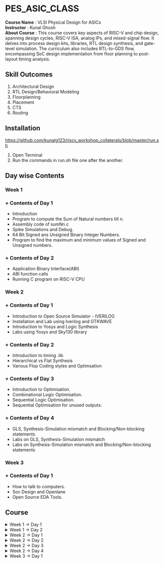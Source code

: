 # PES_ASIC_CLASS
**Course Name** : VLSI Physical Design for ASICs  
**Instructor** : Kunal Ghosh   
**About Course** : This course covers key aspects of RISC-V and chip design, spanning design cycles, RISC-V ISA, analog IPs, and mixed-signal flow. It delves into process design kits, libraries, RTL design synthesis, and gate-level simulation. The curriculum also includes RTL-to-GDS flow, encompassing SoC design implementation from floor planning to post-layout timing analysis.<br>

## Skill Outcomes
1. Architectural Design
2. RTL Design/Behavioral Modeling
3. Floorplanning
4. Placement
5. CTS
6. Routing 

## Installation
https://github.com/kunalg123/riscv_workshop_collaterals/blob/master/run.sh
1. Open Terminal<br>
2. Run the commands in run.sh file one after the another.

## Day wise Contents

### Week 1

### +  Contents of Day 1
* Introduction
* Program to compute the Sum of Natural numbers till n.
* Assembly code of sumNn.c
* Spike Simulations and Debug.
* 64 Bit Signed ans Unsigned Binary Integer Numbers.
* Program to find the maximum and minimum values of Signed and Unsigned numbers.
  
### + Contents of Day 2
* Application Binary Interface(ABI)
* ABI function calls
* Running C program on RISC-V CPU

### Week 2

### + Contents of Day 1
* Introduction to Open Source Simulator - IVERILOG
* Installation and Lab using Iverilog and GTKWAVE
* Introduction to Yosys and Logic Synthesis
* Labs using Yosys and Sky130 library

### + Contents of Day 2
* Introduction to timing .lib
* Hierarchical vs Flat Synthesis
* Various Flop Coding styles and Optimsation

### + Contents of Day 3
* Introduction to Optimisation.
* Combinational Logic Optimisation.
* Sequential Logic Optimisation.
* Sequential Optimisation for unused outputs.

### + Contents of Day 4
* GLS, Synthesis-Simulation mismatch and Blocking/Non-blocking statements
* Labs on GLS, Synthesis-Simulation mismatch
* Labs on Synthesis-Simulation mismatch and Blocking/Non-blocking statements

### Week 3

### + Contents of Day 1
* How to talk to computers.
* Soc Design and Openlane
* Open Source EDA Tools.

## Course
<details>
<summary> Week 1 -> Day 1 </summary><br>

## Contents of Day 1
+ Introduction
+ Program to compute the Sum of Natural numbers till n.
+ Assembly code of sumNn.c
+ Spike Simulations and Debug.
+ 64 Bit Signed ans Unsigned Binary Integer Numbers.
+ Program to find the maximum and minimum values of Signed and Unsigned numbers.

## Introduction
Software --> **ISA** --> Hardware     
**ISA** is Instruction Set Architecture: It the language the processor understands.   

Application(C code) -> Compiler(ISA) -> Assembler(Machine code) -> Processor  

1. Application performing some operation is written in C language.
2. Compiler converts the C language into ISA.
3. Assembler Converts these instructions into machine code(binary).
4. Processor only undersands o's and 1's.  

## Program to compute the Sum of Natural numbers till n.
  #### Code -> sumNn.c
  ```
  #include <stdio.h>

  int main()
  {
    int i, sum = 0, n = 10;
    for(i = 1; i <= n; ++i)
    {
    sum += i;
    }
    printf("Sum of Numbers from 1 to %d = %d\n", n, sum);
    return 0;
  }
  ```
#### 1. Executing using GCC Complier<br>
   ```
   gcc sumNn.c -o sumNn.o
   ```
   By using '-o' the output file is stored in ***sumNn.o***, if not mentioned by default it is stored in 'a.out'.<br>
   To display output
   ```
   ./sumNn.o
   ```
   ![gcc_sumNn_c](https://github.com/vamsi-2312/pes_asic_class/assets/142248038/6ba8d493-d782-454f-8fb6-c442ade80b72)
   <br>

#### 2. Executing using RISC-V Complier<br>
   Before executing we must export path.<br>
   ```
   export PATH="/home/home/riscv_toolchain/riscv64-unknown-elf-gcc-8.3.0-2019.08.0-x86_64-linux-ubuntu14/bin:$PATH"   
   ```
   path of file == riscv_toolchain -> risc64-unknown-eld-gcc -> bin<br>
   and then add 'bin:$PATH' at the end.
   ```
   riscv64-unknown-elf-gcc -O1 -mabi=lp64 -march=rv64i -o sumNn.o sumNn.c
   ```
   * **-O1**: This is a compiler optimization flag. The -O1 flag indicates level 1 optimization.
   * **-mabi=lp64**: This flag specifies the ABI (Application Binary Interface) used for the compiled code.(The lp64 ABI indicates that long and pointer types are 64 bits.)
   * **-march=rv64i**: This flag specifies the target RISC-V architecture and its instruction set.
   To display output
   ```
   spike pk sumNn.o
   ```
   ![riscv_sumNn_c](https://github.com/vamsi-2312/pes_asic_class/assets/142248038/7b4b9c2e-5dc8-4cf4-b203-28951304072b)
   
## Assembly code of sumNn.c
Run the code and check is ouput file is generated or not.<br>
(view the code to complie sumNn.c in risc-v  complier above)<br>
![D1_23_L2_code](https://github.com/vamsi-2312/pes_asic_class/assets/142248038/23ea33f9-39dd-452e-b0fe-804f1dfe12dd)
To view the assembly code of sumNn.c 
```
riscv64-unknown-elf-objdump -d sumNn.o | less
```
Since we have written our code in 'int main()'<br>
Search main by typing
```
/main
```
Press 'n' so that the address where the main file is present.
![less_main_no_instru](https://github.com/vamsi-2312/pes_asic_class/assets/142248038/09db068c-ad45-4f1e-aac7-9a308f46603d)
<br>
To find the number of instructions in main file.
To find the number of instructions<br>
* **((Last address + 4) - initial address) / 4**
* Using **-O1** to compile.
  ![D1_23_L2_gen_of_op_file](https://github.com/vamsi-2312/pes_asic_class/assets/142248038/e41bb0e1-02f7-43ff-82ca-1e9a63f0e0e0)

  ![less_no_instru](https://github.com/vamsi-2312/pes_asic_class/assets/142248038/9c2a0fda-ed31-45b5-bb02-50f70bdd173f)
  ![less_no_instru_dec](https://github.com/vamsi-2312/pes_asic_class/assets/142248038/ff0f901b-d268-48b1-9bab-ea84dd065a03)
  <br>
  Got **11** instructions.
* Usig **-Ofast** to complie.
  ![D1_23_L2_code](https://github.com/vamsi-2312/pes_asic_class/assets/142248038/91ceaaf0-461b-4405-bb18-ea119292ed11)
  ![fast_no_instru_hexa](https://github.com/vamsi-2312/pes_asic_class/assets/142248038/b84020a8-5e1a-47ac-be8b-35e1defecb3f)
  ![fast_no_instru_dec](https://github.com/vamsi-2312/pes_asic_class/assets/142248038/4047f7f8-71f3-4dcb-9e9f-b06db83e8748)
  <br>
  Got **11** instructions.

## Spike Simulations and Debug
Compile the code in riscv compiler.<br>
To debug 
```
spike -d pk sumNn.o
```
Run the code till the address 100b0.
```
until pc 0 100b0
```
To view the content of register.
```
reg 0 a0
```
Press ENTER to run the next command.<br>
Then type 'reg 0 a0' see the content of a0, it will be updated.<br>
```
reg 0 sp
```
Next press ENTER to run the next command.<br>
```
reg 0 sp
```
'sp' register will be updated with addi command.<br>
The object dump file
![obj_dump](https://github.com/vamsi-2312/pes_asic_class/assets/142248038/33db1008-ce14-4db4-9a71-899d5d50777c)
![D1_23_L3_code](https://github.com/vamsi-2312/pes_asic_class/assets/142248038/fe04100a-cdac-4134-9719-9756b6471258)
<br>
**lui** - load upper immediate
**lui a0, %hi(.LC1)**<br>
  lui destn_reg, offset(immediate_value) 
<br>
**addi** - add immediate<br>
**addi destn_reg, src_reg_1, imm_value**
<br>
<br>
**Byte Addressing** - It is the method in which each address location in the memory is having unique address of 1 Byte or 8 bit.
In RISC-V architecture we use Byte addressing because it is much effecient use of memory.
<br>
And **each and every instruction** in RISC-v is of **32 Bit** in length.
<br>

## 64 Bit Signed ans Unsigned Binary Integer Numbers
- Humans understand **Decimal** numbers.
- Computers understand **Binary** numbers.
<br>
  MSB - Most Significant Bit<br>
  LSB - Least Significant Bit<br>
<br>
  * 1 Bit<br>
  * 1 Byte = 8 Bits<br>
  * 1 Halfword = 16 Bits<br>
  * 1 Word = 32 Bits = 4 Bytes<br>
  * 1 Doubleword = 64 Bits = 8 Bytes<br>

#### Range of Unsigned Integers<br>
For  n Bit --> 0 to (2^n - 1)<br>
For  2 Bit --> 0 to (2^2 - 1) = 0 to 3<br>
For  4 Bit --> 0 to (2^4 - 1) = 0 to 15<br>
For 64 Bit --> 0 to (2^64 - 1) = 0 to 18446744073709551999<br>

#### Range of Signed Integer<br>
For  n Bit --> (-2^(n-1))  to (2^(n-1) - 1)<br>
For  2 Bit --> (-2^1)  to (2^1 - 1)  = -2 to 1 <br>
For  4 Bit --> (-2^4)  to (2^4 - 1)  = -8 to 7 <br>
For 64 Bit --> (-2^64) to (2^64 - 1) = -9,223,372,036,854,775,808 to 9,223,372,036,854,775,807<br>

#### 2's Compliment(Representation of Negative Numbers in Binary)
1. Write the magitude in binary format.
2. Invert the numbers(0 -> 1)(1 -> 0).
3. Add 1
4. We have got the 2'c compliment form of the negative number.
<br>

( 2)dec = (0010)bin<br>
(-2)dec = (1110)bin<br>
<br>

#### MSB for Signed Number
+ Postive Number has MSB as **0** for signed number.
+ Negative Number has MSB as **1** for Signed number.
<br>

## Program to find the maximum and minimum values of Signed and Unsigned numbers

<br>

#### 1. For Unsigned Numbers.<br>

#### Code
```
#include <stdio.h>
#include <math.h>

int main()
{
	unsigned long long int max = (unsigned long long int) (pow(2,64)-1);
	unsigned long long int bey_max = (unsigned long long int) (pow(2,99)-1);
	unsigned long long int min = (unsigned long long int) (pow(2,64)*-1);
	unsigned long long int mid = (unsigned long long int) (pow(2,10)-1);
	printf("The highest value of unsigned long long int = %llu\n",max);
	printf("The value of bey_max(if value more than max) = %llu\n",bey_max);
	printf("The lowest value of unsigned long long int = %llu\n",min);
	printf("The value of mid = %llu\n",mid);
	return 0;
}
```
![code_unsigned](https://github.com/vamsi-2312/pes_asic_class/assets/142248038/54928a06-d7ee-4ff9-bf84-739eae56800f)
![exe_code_unsigned](https://github.com/vamsi-2312/pes_asic_class/assets/142248038/00d452bd-bc10-4bf8-b6d9-cc7dfe77e2c9)
<br>

#### 2. For Signed Numbers.<br>

```
#include <stdio.h>
#include <math.h>

int main()
{
	long long int max = (long long int) (pow(2,63)-1);
	long long int min = (long long int) (pow(2,63)*-1);
	long long int bey_max = (long long int) (pow(2,99)-1);
	long long int bey_min = (long long int) (pow(2,99)*-1);
	printf("The maximum value of signed long long int = %lld\n",max);
	printf("The minimum value of signed long long int = %lld\n",min);
	printf("The value if beyond maximum = %lld\n",bey_max);
	printf("The value if less then minimum = %lld\n",bey_min);
	return 0;
}
```
![code_signed](https://github.com/vamsi-2312/pes_asic_class/assets/142248038/1a4058a2-4773-4549-9377-019b49aafcad)
![exe_code_signed](https://github.com/vamsi-2312/pes_asic_class/assets/142248038/9eb1d2ef-a5b0-4f8b-8eab-21b8a02820f6)
<br>
End of Day 1.
<br>
</details>

<details>
<summary> Week 1 -> Day 2 </summary><br>

## Contents of Day 2
+ Application Binary Interface(ABI)
+ ABI function calls
+ Running C program on RISC-V CPU

## Application Binary Interface
An Application Binary Interface (ABI) defines how binary code interacts at a low level, specifying data structures, calling conventions, and system-level details to ensure compatibility between compiled software components on a given platform.
<br>

**Application software**  -(API)->  **Standard Libraries**  ->  **OS**  -(ISA)->  **Processor Architecture**  -(RTL)->  **Hardware**
<br>
API - Application Programming Interface<br>
ISA - Intruction Set Architecture<br>
RTL - Register transfer level<br>

Some part of the ISA availabe to OS and to the User
- User and System ISA
- User ISA
<br>

Application program can access some of the system or hardware directly by **System Calls**(like accessing register).<br>
We call this ABI aka Sytem call interface.<br>

ABI <-register-> registers

* RV32 has 32 32bit size registers.
* RV64 has 32 64bit size registers.
<br>

There are 2 different ways to load the data
1. Load and Store method.(RISC-V uses this method)
2. Direct memory accessing.
<br>

RISC-V uses **Little endian** Memory Addressing, meaning the LSB is loaded first then till MSB.
<br>

**Intructions size is always ***32 bit*** no matter is RV32 or RV64.**
<br>

#### Basic Integer Instruction
1. Load (I Type instruction)
2. Add (R Type instruction)
3. Store (S Type instruction)

##### Load Instruction
syntax - ld rd, imm(rs1);<br>
ld = load doubleword<br>
rd = destination register<br>
rs1 = source register 1<br>
imm = immediate value or offest<br>
[immediate value][rs1][func3][rsd][opcode]<br>

#### Add Instruction
syntax - add rd, rs1, rs2;
rd = destination register<br>
rs1 = source register 1<br>
rs2 = source register 2<br>
[func7][rs2][rs1][func3][rd][opcode]<br>

#### Store Instruction
syntax - sd rs2,imm(rs1);
sd = store doubleword<br>
rs1 = source register 1<br>
rs2 = source register 2<br>
imm = immediaate value or offset<br>
[imm(11:5)][rs2][rs1][func3][imm(4:0)][opcode]<br>

**Instruction Format**
+ R Type : All the operands are of register type.
+ I Type : One immediate value of 12 bit is use along with registers.
+ S Type : Stores value has immediate value and register.

#### Why are there only 32 registers in number?<br>
Because, all register has 5 bits of address, and **Total number of registers = 2^5 = 32 registers**.<br> 
These 32 registers are named as x0 till x31.<br>
and given some function.<br>
![Screenshot from 2023-08-20 17-30-37](https://github.com/vamsi-2312/pes_asic_class/assets/142248038/0339c4e1-6464-4f9f-bb1b-b751f1496135)
<br>

## ABI function calls
Basic idea how we are going to call the function and execute the code.<br>
![C_to_ASM](https://github.com/vamsi-2312/pes_asic_class/assets/142248038/71436b7f-51ea-4837-930f-1572f4443caa)
<br>

#### Code(Contain's the function call(load))
```
#include <stdio.h>

extern int load(int x, int y);

int main()
{
	int result = 0;
	int count = 9;
	result = load(0x0, count+1);//function call
	printf("Sum of numbers from 1 to %d = %d\n", count, result);
	
}
```
#### Assembly code of the above flow of instructions
```
.section .text
.global load
.type load, @function

load:
	add	a4, a0, zero //Initialize sum register a4 with 0x0
	add	a2, a0, a1   // store count of 10 in register a2. Register a1 is loaded with 0xa (decimal 10) from main
	add	a3, a0, zero // initialize intermediate sum register a3 by 0
loop:	add	a4, a3, a4   // Incremental addition
	addi	a3, a3, 1    // Incremental intermediate register by 1
	blt	a3, a2, loop // If a3 is less than a2, branch to label named <loop>
	add	a0, a4, zero // Store final result to register a0 so that it can be read by main program
	ret 
```

#### Executing the code<br>
![code](https://github.com/vamsi-2312/pes_asic_class/assets/142248038/d1e75c68-2cfc-47aa-ad91-763f39829efb)
obj dump file<br>
![obj_dump](https://github.com/vamsi-2312/pes_asic_class/assets/142248038/ebd5dca0-cd85-4d9a-93ea-86946585af58)
We can see some of the ABI are updated according to our load.S code.
<br>

## Running C program on RISC-V CPU
Before we can run the C program, we need to have the RISC-V CPU, testbench and other files.<br>
open terminal.<br>
```
git clone https://github.com/kunalg123/riscv_workshop_collaterals.git
```
```
cd riscv_workshop_collaterals/labs
```
We will abe able to see the files required installed.<br>
To run the code.<br>
```
chmod 777 rv32im.sh
```
```
./rv32im.sh
```
![Screenshot from 2023-08-20 19-59-59](https://github.com/vamsi-2312/pes_asic_class/assets/142248038/d555d95c-f668-43d6-9539-99acfaff54c0)
<br>

Flow of ecexuting the code on RISC-V CPU<br>
![Screenshot from 2023-08-20 19-24-23](https://github.com/vamsi-2312/pes_asic_class/assets/142248038/fd9b0343-b81f-4e64-b20f-74d34e42b28d)

**Later in this course we are going to build our RISC-V processor from scratch and run our C code.**
<br>
End of Day 2.
<br>
</details>

<details>
<summary>Week 2 -> Day 1 </summary><br>

## Contents of Day 1

* Introduction to Open Source Simulator - IVERILOG
* Lab using Iverilog and GTKWAVE
* Introduction to Yosys and Logic Synthesis
* Labs using Yosys and Sky130 library

## Introduction to Simulator(Open source)

+The verification of RTL design's compliance with specifications is accomplished through simulation of the design.<br>
+Simulator is used to simulate the design.<br>

We are going to use a **Simulator** known as **IVERILOG**.<br>

The Test Bench is used to check the **Functionality** if it is working as expected or not.<br>

- The design file is written in HDL(Hardware Descriptive Language - verilog or system verilog)
- The test bench is also written in HDL.

**The SIMULATOR works upon change in input and then the output will be EVALUATED.**<br>

#### + Working of TEST BENCH<br>

[Stimulus Generator] --inputs--> [Design] --outputs--> [Stimulus Observer]<br>

#### + Working of IVERILOG<br>

[[Design][Test bench]] --> [IVERILOG SIMU.] --> vcd file generation --> [GTK Wave]<br>

We use a software called GTK Wave for **viewing the ***output waveforms*****.<br>

## Installation and Lab of Iverilog and GTK Wave

+ Step 1 : Installation of **VSDFLOW**

Execute the following commands one after the another.<br>
```
sudo apt-get install git
```
```
git clone https://github.com/kunalg123/vsdflow.git
```
```
cd vsdflow
```
```
chmod 777 opensource_eda_tool_install.sh
```
```
sudo ./opensource_eda_tool_install.sh
```
```
./vsdflow spi_slave_design_details.csv
```
```
./vsdflow picorv32_design_details.csv
```
Please refer the below link if you face an issues.<br>
https://www.vlsisystemdesign.com/probable-errors-while-installing-vsdflow-and-its-solutions/<br>

+ Step 2 : Installation of Sky130 Library

Execute the following commands in another terminal one after the another.<br>
```
git clone https://github.com/kunalg123/sky130RTLDesignAndSynthesisWorkshop.git
```
After cloning, lets see what we have installed<br>
```
cd sky130RTLDesignAndSynthesisWorkshop/
```
To see all the design and respective testbench files
```
cd verilog_files
```
```
ls
```
![Screenshot from 2023-08-27 22-11-27](https://github.com/vamsi-2312/pes_asic_class/assets/142248038/aef79242-651c-4600-a374-d809bf9a438c)
<br>
To see the library file
```
cd sky130RTLDesignAndSynthesisWorkshop/
```
```
cd my_lib
```
```
ls
```
![Screenshot from 2023-08-27 22-14-23](https://github.com/vamsi-2312/pes_asic_class/assets/142248038/adc4698e-10d9-480f-9aa2-f4fe02df333b)

How to simulate the design in Iverilog (we are using god_mux.v as example which is already present in the verilog folder)<br>
```
iverilog good_mux.v tb_good_mux.v
```
The output is generated and stored in a.out file(which is default because we didnt specify any output file name)
```
./a.out
```
Next we are going to open the .vcd file in GTK wave
```
gtkwave tb_good_mux.vcd
```
Then we should drag the ports from the UUT into the signals region, and the zoom to fit the waveform so that we can view the entire waveform in less space.
![gtk_test_1](https://github.com/vamsi-2312/pes_asic_class/assets/142248038/5adce324-6967-45ad-8212-cd1d19c47d0a)

Next,<br>
Let us look into what is present in these design and testbench files
```
cd sky130RTLDesignAndSynthesisWorkshop/
```
```
cd verilog_files
```
```
gvim tb_good_mux.v -o good_mux.v
```
![Screenshot from 2023-08-27 15-58-42](https://github.com/vamsi-2312/pes_asic_class/assets/142248038/ba9cb4d4-70f0-454b-8217-ba895a8be57d)


## Introduction to Yosys and Logic Synthesis

#### Installation of Yosys<br>

Run the below command in terminals to install **Yosys**.
```
git clone https://github.com/YosysHQ/yosys.git
```
```
cd yosys
```
```
sudo apt install make
```
```
sudo apt-get update
```
```
sudo apt-get install build-essential clang bison flex  libreadline-dev gawk tcl-dev libffi-dev git  graphviz xdot pkg-config python3 libboost-system-dev libboost-python-dev libboost-filesystem-dev zlib1g-dev
```
```
make config-gcc
```
```
make
```
```
sudo make install
```
After installation
```
yosys
```
![Screenshot from 2023-08-27 16-51-41](https://github.com/vamsi-2312/pes_asic_class/assets/142248038/47c82b86-98f6-4ae5-a86d-b9efef1c424a)

show yosys is installed and version

#### Installation of GTK Wave

Run the below commands in terminal
```
sudo apt install gtkwave
```

#### **Introduction of YOSYS**

**Synthsizer** : Tool used for converting the RTL(Register Transfer Level) to netlistt.<br>

+ RTL - Anything that can be synthsisable.
+ Netlist - A textual description of a circuit made of components(such as gates, etc).

**YOSYS** : Synthsizer<br>

[[ Design ][ .lib ]] --> [ YOSYS ] --> [ Netlist file ]<br>

.lib - The file is an ASCII representation og the timing and power parameters associated with any cell in a particular foundry.<br>

**Working of Yosys**<br>
* Step 1 : To read the design.
```
read_verilog
```
* Step 2 : To read the .lib file.
```
read_liberty
```
* Step 3 : To write the output in netlist file from the synthesizer.
```
write_verilog
```

**NOTE : **<br>
The netlist file is the representation of the design in the form of standard cells(these cells come from the .lib file).<br>

How to verify th Synthesis?<br>
[[ Netlist ][ Test bench ]] --> [ IVERILOG ] --> [ VCD file ] --> [ GTK Wave ]<br>

Vcd file : comprises a header section with date, simulator, and timescale information; a variable definition section; and a value change section, in that order.(the output is in the form of wave).<br>

Iverilog is a "simulator"<br>
THe output must be same as RTL output.<br>

**NOTE :**<br>
The set of primary inputs / primary outputs will remain same betweeen RTL anf Netlist --> The same Test Bench can be used.(because of same primary inputs).<br>

#### **Logic Synthisis**

RTL DEsign -  Behavioral representation of requires specification.(verilog or system verilog code).<br>

[ RTL ] --> [ Synthesis ] --> [ Gate Level translation ]<br>
The design is cnverted into gates and conncetions is made.(aka NETLIST).<br>

.lib - Collection of logical modules, buckets of standard cells(different flavous, functionalities)<br>

Why different flavors of gate?<br>
Combinational delay in logic path determines the maximum speed f operaion of digital logic circuit.<br>

[ Flip flop A ] --> [Combinational Logic ] --> [ Flip flop B ]<br>

![Screenshot from 2023-08-27 23-44-31](https://github.com/vamsi-2312/pes_asic_class/assets/142248038/882c682f-e53a-4c73-ad1c-08513ebf52a5)

What is the maximum speed it can work?<br>

What is the max clock rate?<br>

**Tclk** is one on and one off state.<br>

![Screenshot from 2023-08-27 23-45-02](https://github.com/vamsi-2312/pes_asic_class/assets/142248038/9e0219c7-004d-4427-9d99-fdd3f34a65b9)

![Screenshot from 2023-08-27 23-44-19](https://github.com/vamsi-2312/pes_asic_class/assets/142248038/5239a2f4-ea9d-4dcd-88c9-18a0aa738864)

tpcq - propagation delay of combinational circuit<br>

when the logic value is either in tpcq or tsetup then the **value must be stable**.<br>

f(clk,Max) = 1 / t(clk,min)<br>

For the circuit to work faster, we need lesser t(clk).<br>
Then we need **Faster working cells**.<br>

Then when do we need slow working cells?<br>

To prevent any missing of any values.<br>
To ensure that there are no HOLD time constraints at the next flip flop, we need the cells to work slowly.<br>

![Screenshot from 2023-08-27 23-45-21](https://github.com/vamsi-2312/pes_asic_class/assets/142248038/7d035d49-c66f-4486-8bf8-ffd308108802)

![Screenshot from 2023-08-27 23-44-07](https://github.com/vamsi-2312/pes_asic_class/assets/142248038/41fba451-fa28-4f6b-ac16-600dd684ec1e)

##### **Finally we have to choose which type of cells to use.**<br>

Charging and Discharging is done by capacitors in the circuits.<br>

| Faster cells | Slower cells |
| ------------ | ------------ |
| Wide transistors, low delay but needs more area and power. | Narrow transistors, more delay but requires less area and power. |

Hence we need to provide guidance to the sysntesizer which are called constraints.<br>

Synthesis steps :

1. Check syntax in code.
2. Mapping the ports.
3. Mapping the cells that can be used in the design.

## Labs using Yosys and Sky130 library

How to use Yosys<br>

change the directory to the location where the folder verilog_files is present.<br>
```
cd /sky130RTLDesignAndSynthesisWorkshop/verilog_files
```
then start yosys<br>
```
yosys
```

![Screenshot from 2023-08-27 16-51-41](https://github.com/vamsi-2312/pes_asic_class/assets/142248038/3da71f2f-fb72-40f8-b0a9-881c5acaf078)

To read the lbrary file
```
read_liberty -lib ../my_lib/lib/sky130_fd_sc_hd__tt_025C_1v80.lib
```
To read the design file
```
read_verilog good_mux.v
```
![Screenshot from 2023-08-27 16-53-20](https://github.com/vamsi-2312/pes_asic_class/assets/142248038/a9fad7d3-2a97-4a1b-83ee-845c510ab946)

**We must get Successfully finished Verilog frontend.**<br>

To Synthesis the design
```
synth -top good_mux
```
syntax - synth -top <module_name><br>

![Screenshot from 2023-08-27 16-54-10](https://github.com/vamsi-2312/pes_asic_class/assets/142248038/c6bbe6c3-0ec4-4c9c-975c-beb0a8f1ec6f)

To convert rtl to gates and what gates used in library or netlist.<br>
```
abc -liberty ../my_lib/lib/sky130_fd_sc_hd__tt_025C_1v80.lib
```
![Screenshot from 2023-08-27 16-56-12](https://github.com/vamsi-2312/pes_asic_class/assets/142248038/6531fcd2-549d-4e74-9e88-e92ce37277fc)

To see the netlist
```
show
```
![Screenshot from 2023-08-27 16-56-35](https://github.com/vamsi-2312/pes_asic_class/assets/142248038/b75febbc-5c77-4c9e-bebf-ad11d26d5491)

![Screenshot from 2023-08-27 16-49-57](https://github.com/vamsi-2312/pes_asic_class/assets/142248038/99fac8f0-28db-425e-94fb-fbaa93ef66e2)

![WhatsApp Image 2023-08-28 at 00 29 10](https://github.com/vamsi-2312/pes_asic_class/assets/142248038/cd76983d-ab61-449d-8458-cd23e0d5a9ce)

To view the netlist, we are going to write in another .v file<br>
```
write_verilog -noattr good_mux_netlist.v
```
Then to view the netlist code
```
gvim good_mux_netlist.v
```
![netlist_1](https://github.com/vamsi-2312/pes_asic_class/assets/142248038/d99311cd-9f05-4a14-8fc3-631ffc3bbd70)

or<br>

![netlist_2](https://github.com/vamsi-2312/pes_asic_class/assets/142248038/90b04bf7-c5e6-4c72-888c-6941253fa6ca)

There are many ways to write the code form multiplexer but in our case it is using terenary operator -> [] ? [] : []<br>

</details>

<details>
<summary>Week 2 -> Day 2 </summary><br>

## Contents of Day 2

* Introduction to timing .lib
* Hierarchical vs Flat Synthesis
* Various Flop Coding styles and Optimsation

## Introduction to timing .lib

Lets go through library<br>
.lib is a collection of the standard cells, etc.<br>

To view .lib file, first we need to change the directory<br>
```
cd ~/sky130RTLDesignAndSynthesisWorkshop/verilog_files
```
Then type
```
gvim ../my_lib/lib/sky130_fd_sc_hd__tt_025C_1v80.lib
```
![Screenshot from 2023-08-28 14-18-47](https://github.com/vamsi-2312/pes_asic_class/assets/142248038/ce5bbfb3-2c49-48f3-85df-8c14bc3b759c)

To display the line numbers<>
Press **Shift + : **<br>
then
```
se nu
```

To turn off the syntax check<br>
Press **Shift + : **<br>
then
```
syn off
```

**NOTE : We must not Edit this file.** <br>

***Now Lets us Understand the name of our library file.*** <br>

![Screenshot from 2023-08-28 14-27-53](https://github.com/vamsi-2312/pes_asic_class/assets/142248038/f9653a8d-1f4a-442e-8fff-e5e238f0d56f)

+ **sky130** : The library is using 130nm foundry.<br>
+ **tt** : typical process<br>
+ **025C** : 25 degree Celcius temperature.<br>
+ **1v8** : Voltage<br>
+ **Technology** : CMOS<br>
+ **Delay model** : lookup table<br>

#### Units
+ **time units** : 1ns<br>
+ **Voltage units** : 1V<br>
+ **Leakage Power units** : 1nW<br>
+ **Current unit** : 1mA<br>
+ **Pulling resistance units** : 1Kohms<br>
+ **Capacitance units** : 1pF<br>

![Screenshot from 2023-08-28 14-28-05](https://github.com/vamsi-2312/pes_asic_class/assets/142248038/ad3f1ad9-e1d9-4217-962f-6404423bbbfb)

+ **Operations Conditions :**<br>
voltage : 1.8<br>
processor : 1.00<br>
temperature : 25.00<br>
tree_type : balanced tree<br>

![Screenshot from 2023-08-28 14-28-23](https://github.com/vamsi-2312/pes_asic_class/assets/142248038/2ec2d903-e65d-4b30-b0b6-dbfd3c0ce64b)

#### **PVT : Process Voltage Temperature**
PVT is very important for the design to work.<br>

* **Process Variation** : Variation due to fabrication, we wont get exacty same fabrication output everytime. There would be some variations(very small).<br>
* **Voltage Variation** : When we vary voltage there is going to be variation in the behavior of the circuit.<br>
* **Temperature Variation** : Semiconductors are very sensitve to temerature.<br>

PVT determines how my IC is going to work, either faster or slower.<br>

No matter any variations we wat the IC to work without any issues or without any change in the expected output.<br>
eg. Amplifer, we are usign mos in the ampifer which is sensitive to temperature, if we are using the amplifer either in Thar desert or Himalayas we need it work as expected.<br>

**There for we need to factor in the variations while we are designing the circuit.** <br>

Library is having cells, to view them<br>
Press **/**<br>
then
```
cell 
```
we are to view a cell 
* leakage power of all combinaions of inputs(we will have 32 combinations because 5 input, 2^5=32)

![Screenshot from 2023-08-28 14-45-36](https://github.com/vamsi-2312/pes_asic_class/assets/142248038/70ff14f4-afeb-4f57-ab0c-ff05fe59b339)

* Capacitance and internal power of ports  and Area

![Screenshot from 2023-08-28 14-45-52](https://github.com/vamsi-2312/pes_asic_class/assets/142248038/b05baedb-1d7d-487f-afab-b25a0cf49c77)

* Timing

![Screenshot from 2023-08-28 14-46-44](https://github.com/vamsi-2312/pes_asic_class/assets/142248038/d561e235-9205-4357-ac4a-07920e333b53)

To see the verilog model of the cell<br>
```
sp ../my_lib/verilog_mode/sky130_fd_sc_hd__a2111o.behavioral.v
```
(🟥NOTE🟥: The below three images of verilog modules are from **gedit text editor** and not gvim as it wasnt showing me the verilog module, you can use the above code in gvim if it works for you.)<br>

![Screenshot from 2023-08-28 15-16-31](https://github.com/vamsi-2312/pes_asic_class/assets/142248038/722b33d9-3cc7-46dc-b751-7e147e02b09a)

![Screenshot from 2023-08-28 15-17-43](https://github.com/vamsi-2312/pes_asic_class/assets/142248038/781d0748-0782-43e1-8eb7-9407f38dd167)

![Screenshot from 2023-08-28 15-18-21](https://github.com/vamsi-2312/pes_asic_class/assets/142248038/721c221f-a2ba-4d5e-90e1-55ead02caff6)

To search a word in gvim
```
/<word you want to search>
```
**Comparing the types of flavors of a cell(and2)** <br>
type in gvim
```
:vsp
```
then
```
:vs
```
and one more time
```
:vs
```
Then we would have threee windows of the same file.<br>

In each page search **and2_0**, **and2_2**, **and2_4**

![Screenshot from 2023-08-28 15-42-24](https://github.com/vamsi-2312/pes_asic_class/assets/142248038/daf3c93e-b60d-477d-a660-3cd8493cedff)

We can observe that the area of and2_0 is smaller than and2_4.<br>

**Larger Area** => Wider trasistors => less delay(faster charging and discharging of capacitors, but occupies more area and draws more power.)<br>

**Smaller Area** => Narrower transistors => more delay(slower charging and dischaging of capacitors, occupies less area and uses less power.)<br>

The verilog module of and2<br>
(🟥NOTE🟥 : The below  image are from gedit text editor and not gvim as it wasnt showing me the verilog module)<br>

![Screenshot from 2023-08-28 15-19-39](https://github.com/vamsi-2312/pes_asic_class/assets/142248038/fe70c728-5345-4f83-b415-76c22ebe511a)

## Hierarchical vs Flat Synthesis

What is meant by synth -top?<br>
With this command we can synthesize the entire top module or indivisual module
> synth -top <module_name>

We are also going to see what is **hierarchial and flatten synthesis** :<br>

we are going to use multiple_modules.v<br>

```
cd ~/sky130RTLDesignAndSynthesisWorkshop/verilog_files
```
```
gvim mulitple_modules.v
```

![1](https://github.com/vamsi-2312/pes_asic_class/assets/142248038/76662b8a-9f8c-4a8a-bc3c-b839e133eaee)
![WhatsApp Image 2023-09-03 at 16 25 04](https://github.com/vamsi-2312/pes_asic_class/assets/142248038/c6b8a89f-5971-4c37-8ebb-4d53e2ffb2c9)

Then lauch yosys
```
yosys
```
reading library
```
read_liberty -lib ../my_lib/lib/sky130_fd_sc_hd__tt_025C_1v80.lib
```
reading verilog file
```
read_verilog multiple_modules.v
```
![2](https://github.com/vamsi-2312/pes_asic_class/assets/142248038/5a27faa6-d3a8-4425-a913-de987b9477fd)
![3](https://github.com/vamsi-2312/pes_asic_class/assets/142248038/5098451d-c840-4e7d-bffd-e6f2fdd56761)

synthesizing the code
```
synth -top multiple_modules
```
linking design to library
```
abc -liberty ../my_lib/lib/sky130_fd_sc_hd__tt_025C_1v80.lib
```
to dsplay the design
```
show multiple_modules
```
![hier_dsgn_4](https://github.com/vamsi-2312/pes_asic_class/assets/142248038/7eb4ca53-3063-42c1-ba3f-61932a0e3d57)

writing out the netlist
```
write_verilog -noattr multiple_modules_hier.v
```
to view the netlist
```
!gvim multiple_modules_hier.v
```
![6](https://github.com/vamsi-2312/pes_asic_class/assets/142248038/2d37066f-f39c-4438-a850-2f9ce7019b5b)
![7](https://github.com/vamsi-2312/pes_asic_class/assets/142248038/d16b5ab5-0366-405f-9f05-4e9411e4d688)

The above netlist code is from the hierarchial synthesis.<br>

now lets go to flatten<br>
```
read_liberty -lib ../my_lib/lib/sky130_fd_sc_hd__tt_025C_1v80.lib
```
```
read_verilog multiple_modules.v
```
```
synth -top multiple_modules
```
```
abc -liberty ../my_lib/lib/sky130_fd_sc_hd__tt_025C_1v80.lib
```
now we need to flatten the netlist
```
flatten
```
```
write_verilog -noattr multiple_modules_flat.v
```
```
!gvim multiple_modules_flat.v
```
![89](https://github.com/vamsi-2312/pes_asic_class/assets/142248038/2cba67a1-5e66-4ac3-9dfb-5527f2849cea)
```
show
```
![flat_dsgn_11](https://github.com/vamsi-2312/pes_asic_class/assets/142248038/3a05fcef-aaba-4dee-aea5-221ba0ad78dd)

In the flattened netlist we cant see submodules being initialised as in hierarchial.(Everything is initialised under multiple_modules)<br>

To synthesize indvidual module
```
read_liberty -lib ../my_lib/lib/sky130_fd_sc_hd__tt_025C_1v80.lib
```
```
read_verilog multiple_modules.v
```
```
synth -top sub_module1
```
```
abc -liberty ../my_lib/lib/sky130_fd_sc_hd__tt_025C_1v80.lib
```
```
show
```
![Screenshot from 2023-09-03 16-00-01](https://github.com/vamsi-2312/pes_asic_class/assets/142248038/d216b5d2-ed55-4511-b408-d05fbd54c4a7)

## Various Flop Coding styles and Optimsation

#### Why are Flip Flops used?

for example if we are having a combinational circuit should be givving an stable output for the previous inputs and next inputs, but due to different delays of the cells inside could change the output value, which is called as **Gitches**. And if there are many other combinational circuit is series then there would be more glitches.
These glitches could change the entre expected output.
To prevent these glitches from happening we use flip flops in between the combinational circuits and which will give the output at the positive edge or negative edge of the clock and would be stable untill the next clock, by this method all the glitches are reduced.
The initial state of flip flops can be set either using **Reset or Set** and the also we have **synchronous and Asynchronous**.
* Synchronous - the output will be reset or set only at the edge of clock
* Asynchronous -  the output will be reset or set immediately when reset or set is high.

Different Types of Flip Flops:<br>
1. Synchronous Reset D Flip Flop
2. Asynchronous Reset D Flip Flop
3. Asynchronous and Synchronous Reset D Flip Flop

![WhatsApp Image 2023-09-03 at 17 37 08](https://github.com/vamsi-2312/pes_asic_class/assets/142248038/102d8f17-c8d3-4391-822b-f3085869bc57)

![1](https://github.com/vamsi-2312/pes_asic_class/assets/142248038/0bfbe092-f1dc-417a-8021-7fad23e2a20c)

![2](https://github.com/vamsi-2312/pes_asic_class/assets/142248038/4e5d2578-4c7b-467a-8dba-45b2591c52c6)

![3](https://github.com/vamsi-2312/pes_asic_class/assets/142248038/127c9ce1-ace8-417e-82d2-fbb83b944e7b)

The always statement is evaluated only if there is change in the value of the elements of **Sensitivity List**.<br>

Lets check the waveforms of the D flip flops

![Screenshot from 2023-09-03 18-36-54](https://github.com/vamsi-2312/pes_asic_class/assets/142248038/7c414c0e-7a8a-403b-af45-408139e7b017)

+ D flip flop with Asynchronous Reset(dff_asyncres)
![Screenshot from 2023-09-03 18-26-49](https://github.com/vamsi-2312/pes_asic_class/assets/142248038/a809c943-f913-4a50-b9c2-26191d9a8400)
![Screenshot from 2023-09-03 18-27-03](https://github.com/vamsi-2312/pes_asic_class/assets/142248038/349b0135-c282-4fd0-9b97-753d91eea9ce)
![Screenshot from 2023-09-03 18-27-14](https://github.com/vamsi-2312/pes_asic_class/assets/142248038/73e52d50-c500-4ec8-8155-a3cbfdb74245)

+ D flip flop with Asynchronous with Set(dff_async_set)
![Screenshot from 2023-09-03 18-28-45](https://github.com/vamsi-2312/pes_asic_class/assets/142248038/b7adf6dd-a842-42d6-aea5-fdfb1ed0f3be)
![Screenshot from 2023-09-03 18-28-52](https://github.com/vamsi-2312/pes_asic_class/assets/142248038/b67a656c-8cd6-478e-8753-db1d5b7b5f5a)
![Screenshot from 2023-09-03 18-30-05](https://github.com/vamsi-2312/pes_asic_class/assets/142248038/a11dacf5-0267-4f3a-b125-fb6b3304012f)

+ D flip flop with Synchronous Reset(dff_syncres)
![31](https://github.com/vamsi-2312/pes_asic_class/assets/142248038/c80a17d3-203f-4e33-853d-04d57d044ac0)
![32](https://github.com/vamsi-2312/pes_asic_class/assets/142248038/55e9e555-c30f-426c-ae1c-0c2169f62beb)

+ D flip flop with Asynchronous and Synchronous Reset(dff_asyncres_syncres)
![41](https://github.com/vamsi-2312/pes_asic_class/assets/142248038/02f8d1b2-06e6-41f5-81ff-a6873f903f98)
![42](https://github.com/vamsi-2312/pes_asic_class/assets/142248038/ab6c6c0d-7c95-4ef0-aec2-1422b4782d6c)

Checking the Design of Flip Flops
```
cd ~/sky130RTLDesignAndSynthesisWorkshop/verilog_files
```
```
yoys
```
```
read_liberty -lib  ../my_lib/lib/sky130_fd_sc_hd__tt_025C_1v80.lib
```
+ D flip flop with Asynchronous Reset(dff_asyncres)
```
read_verilog dff_asyncres.v
```
```
synth -top dff_asyncres
```
```
dfflibmap -liberty ../my_lib/lib/sky130_fd_sc_hd__tt_025C_1v80.lib
```
```
abc -liberty ../my_lib/lib/sky130_fd_sc_hd__tt_025C_1v80.lib
```
```
show
```
![11](https://github.com/vamsi-2312/pes_asic_class/assets/142248038/5b92e680-953e-4f64-ad63-b541fc0c3b28)

+ D flip flop with Asynchronous with Set(dff_async_set)
```
read_verilog dff_async_set.v
```
```
synth -top dff_async_set
```
```
dfflibmap -liberty ../my_lib/lib/sky130_fd_sc_hd__tt_025C_1v80.lib
```
```
abc -liberty ../my_lib/lib/sky130_fd_sc_hd__tt_025C_1v80.lib
```
```
show
```
![21](https://github.com/vamsi-2312/pes_asic_class/assets/142248038/34b83f55-3e4d-46e0-b037-8ba9cdf16691)

+ D flip flop with Synchronous Reset(dff_syncres)
```
read_verilog dff_syncres.v
```
```
synth -top dff_syncres
```
```
dfflibmap -liberty ../my_lib/lib/sky130_fd_sc_hd__tt_025C_1v80.lib
```
```
abc -liberty ../my_lib/lib/sky130_fd_sc_hd__tt_025C_1v80.lib
```
```
show
```
![31](https://github.com/vamsi-2312/pes_asic_class/assets/142248038/f1d26b91-964c-456b-beb0-65b949ead28d)

![WhatsApp Image 2023-09-03 at 19 16 00](https://github.com/vamsi-2312/pes_asic_class/assets/142248038/b5984ac6-796d-4e6c-b943-d597988fe1e0)

+ D flip flop with Asynchronous and Synchronous Reset(dff_asyncres_syncres)
```
read_verilog dff_asyncres_syncres.v
```
```
synth -top dff_asyncres_syncres
```
```
dfflibmap -liberty ../my_lib/lib/sky130_fd_sc_hd__tt_025C_1v80.lib
```
```
abc -liberty ../my_lib/lib/sky130_fd_sc_hd__tt_025C_1v80.lib
```
```
show
```
![41](https://github.com/vamsi-2312/pes_asic_class/assets/142248038/b9dfeced-da06-4593-b134-3ae4f3ebaf92)

Multiplication Circuit
```
gvim mult_*.v -o
```
```
yosys
```
```
read_liberty -lib ../my_lib/lib/sky130_fd_sc_hd__tt_025C_1v80.lib
```
```
read_verilog mult_2.v
```
```
synth -top mul2
```
![11](https://github.com/vamsi-2312/pes_asic_class/assets/142248038/967ddd36-0d0e-42c0-959f-fe910c7e4151)

```
abc -liberty ../my_lib/lib/sky130_fd_sc_hd__tt_025C_1v80.lib
```
![12](https://github.com/vamsi-2312/pes_asic_class/assets/142248038/66f2de11-7965-4ff7-bd21-50338cd7cf66)

```
show
```
![13](https://github.com/vamsi-2312/pes_asic_class/assets/142248038/b602bdba-55cc-4fc6-8edc-225268354950)

```
read_verilog mult_8.v
```
```
synth -top mult8
```
```
abc -liberty ../my_lib/lib/sky130_fd_sc_hd__tt_025C_1v80.lib
```
```
show
```
![2](https://github.com/vamsi-2312/pes_asic_class/assets/142248038/a389e259-1214-4ffc-8917-82f87a18028d)

For multiplication by 2 we are adding one binary 0 at the end of orignial binary value (LEFT SHIFT)

| INP(%b) | INP(%d) | OUTP(%b) | OUTP(%d) |
|-----|------|-----|-----|
| 000 | (0) | 0000 | (0) |
| 001 | (1) | 0010 | (2) |
| 010 | (2) | 0100 | (4) |
| 011 | (3) | 0110 | (6) |
| 100 | (4) | 1000 | (8) |
| 101 | (5) | 1010 | (10) |
| 110 | (6) | 1100 | (12) |
| 111 | (7) | 1110 | (14) |

similary for mult_8 we have to add 3 binary 0 to the end of the orignal binary value.<br>

Now lets see multiplication of a number by 9.
![WhatsApp Image 2023-09-03 at 20 33 35](https://github.com/vamsi-2312/pes_asic_class/assets/142248038/90f725d4-8f30-4863-8f43-6cd30e38a63f)
```
yosys
```
```
read_liberty -lib ../my_lib/lib/sky130_fd_sc_hd__tt_025C_1v80.lib
```
```
read_verilog mult_8.v
```
```
synth -top mult8
```
```
abc -liberty ../my_lib/lib/sky130_fd_sc_hd__tt_025C_1v80.lib
```
```
show
```
![show](https://github.com/vamsi-2312/pes_asic_class/assets/142248038/67eb59fa-1e8e-4f0e-b3f8-53db32c04114)
```
write_verilog -noattr mult8_net.v
```
```
gvim mult8_net.v
```
![net](https://github.com/vamsi-2312/pes_asic_class/assets/142248038/45a02ad8-84dc-42ed-b999-6ce475443a48)

End of Week 2 Day 2

</details>

<details>
<summary>Week 2 -> Day 3 </summary><br>

## Contents of Week 2 Day 3
1. Introduction to Optimisation.
2. Combinational Logic Optimisation.
3. Sequential Logic Optimisation.
4. Sequential Optimisation for unused outputs.

## Introduction to Optimisation

### Logical Optimisation
There are two types of optimisations, combinational and sequential logic optimisation

Combinational logic optimisation
* squeez the logic to get the most effectient design, Area and Power saving.
* Constant Propagtion
	* Direct Optimisation
* Boolean Logic Optimisation
	*K amp
	* Quine McKluskey

### Constant Propagation example
Y=((AB)+C)'<br>
if A or B = 0<br>
then Y = C'<br>
which can simplified into an inverted with input C<br>
![cpeg](https://github.com/vamsi-2312/pes_asic_class/assets/142248038/3c2f445f-13d8-4ca2-add1-f404ca6588f9)

and the original circuit uses 6 Transistors and while the inverter only uses 2 Transistors, we have saved in area and power.<br>

### Boolean Logic Optimsation
assign y = a?(b?c:(c?a:0)):(!c)<br>

this terenary operator statement has boiled down to a xnor gate.<br>

### Sequential Logic optimisation
* Basic
	* Sequential constant propagation 
* Advanced(not part of our course)
	* State optmisation
	* Retiming
	* Sequentil logic cloning(Floor plan aware synthesis)

Sequential Constant Propagation
Assume we have a D flip flop with reset, and the input is 0.<br>
when Reset = 1, Q = 0<br>
When Reset = 0, Q = D = 0<br>
No matter during the reset or clock the output of flip flop is always 0.<br>
then we can use q = 0.

similary if we a SET D flip flop, we cant assign Q = 0, because<br>
when Set = 1, Q = 1<br>
When Set = 0, Q = D = 0<br>
Here we need to use the flip flop itself, because the output of D flip flop is not at a stable value.<br>

* State Optimization: State optimization is a technique in sequential logic design where unused or redundant flip-flops (state elements) in a digital circuit are identified and removed to reduce the hardware's complexity and power consumption, without affecting its functionality.<br>

* Retiming: Retiming is a sequential logic optimization method that involves rearranging the placement of flip-flops in a digital circuit to improve its critical path timing, making it faster while maintaining the same functionality and minimizing the need for additional hardware.<br>

* Sequential Logic Cloning: Sequential logic cloning is a technique that duplicates specific parts of a circuit to create multiple parallel paths for data processing. This can enhance performance by allowing for parallel processing of data, but it may increase hardware complexity and power consumption.<br>

## Combinational Logic Optimisation
Multiplexer and other logic based on input are being simplified into basic gates.<br>
![code](https://github.com/vamsi-2312/pes_asic_class/assets/142248038/25ee71c9-7629-43a0-964d-a2faa30b79c4)

![code2](https://github.com/vamsi-2312/pes_asic_class/assets/142248038/ff9b8315-fff1-4b19-be7e-1c55c04da47b)

```
cd ~/sky130RTLDesignAndSynthesisWorkshop/verilog_files
```
```
yoys
```
```
read_liberty -lib  ../my_lib/lib/sky130_fd_sc_hd__tt_025C_1v80.lib
```
**opt_check.v**
```
read_verilog opt_check
```
```
synth -top opt_check
```
```
opt_clean -purge
```
```
abc -liberty ../my_lib/lib/sky130_fd_sc_hd__tt_025C_1v80.lib
```
```
show
```
![oc1](https://github.com/vamsi-2312/pes_asic_class/assets/142248038/c420430c-4a73-47dc-8ffd-d7c64ea3a3c9)


**opt_check2.v**
```
read_verilog opt_check2
```
```
synth -top opt_check2
```
```
opt_clean -purge
```
```
abc -liberty ../my_lib/lib/sky130_fd_sc_hd__tt_025C_1v80.lib
```
```
show
```
![oc2](https://github.com/vamsi-2312/pes_asic_class/assets/142248038/cfa97c58-b7ec-464b-a283-3dfb8a75b331)

**opt_check3.v**
```
read_verilog opt_check3
```
```
synth -top opt_check3
```
```
opt_clean -purge
```
```
abc -liberty ../my_lib/lib/sky130_fd_sc_hd__tt_025C_1v80.lib
```
```
show
```
![oc3](https://github.com/vamsi-2312/pes_asic_class/assets/142248038/bc2a49e8-a9db-4daa-bc80-dfcde0c75e4a)

**opt_check4.v**
```
read_verilog opt_check4
```
```
synth -top opt_check4
```
```
opt_clean -purge
```
```
abc -liberty ../my_lib/lib/sky130_fd_sc_hd__tt_025C_1v80.lib
```
```
show
```
![oc4](https://github.com/vamsi-2312/pes_asic_class/assets/142248038/8d302f65-a3c1-4c88-a1c2-ed3e528e9ca0)

**multiple_module_opt.v**
```
read_verilog multiple_module_opt
```
```
synth -top multiple_module_opt
```
```
flatten
```
```
opt_clean -purge
```
```
abc -liberty ../my_lib/lib/sky130_fd_sc_hd__tt_025C_1v80.lib
```
```
show
```
![mo1](https://github.com/vamsi-2312/pes_asic_class/assets/142248038/80f1be7e-2817-49ae-8dcc-c51d4a2d874a)


**multiple_module_opt2.v**
```
read_verilog multiple_module_opt2
```
```
synth -top multiple_module_opt2
```
```
flatten
```
```
opt_clean -purge
```
```
abc -liberty ../my_lib/lib/sky130_fd_sc_hd__tt_025C_1v80.lib
```
```
show
```
![mo2](https://github.com/vamsi-2312/pes_asic_class/assets/142248038/73e377fe-d0a6-444c-bcf7-f32003f708b2)

## Sequential Logic Optimisation.
We are going to see the optimisation of sequential logic which is having d flip flops<br>

code of dff_const<br>

![code_1](https://github.com/vamsi-2312/pes_asic_class/assets/142248038/35544a87-39dd-42a3-ac8f-6e8385ee1d81)
![code_2](https://github.com/vamsi-2312/pes_asic_class/assets/142248038/76898070-0ed6-4c8d-8e48-b5f12edf6030)

![gtkcode1](https://github.com/vamsi-2312/pes_asic_class/assets/142248038/2fb71c98-2379-46fd-8e76-7f64824c9c59)
![gtkcode2](https://github.com/vamsi-2312/pes_asic_class/assets/142248038/766584bf-7062-47a2-9dbc-a2f9d7fca112)

![gtk1](https://github.com/vamsi-2312/pes_asic_class/assets/142248038/77c3c37b-7c03-419d-8255-9b041e5c7ba2)
![gtk2](https://github.com/vamsi-2312/pes_asic_class/assets/142248038/0af333e2-0502-4ecf-8874-936032446482)
![gtk3](https://github.com/vamsi-2312/pes_asic_class/assets/142248038/e968cf1d-c9f7-4c12-ba08-780952c7ca14)
![gtk4](https://github.com/vamsi-2312/pes_asic_class/assets/142248038/60363019-a909-4f59-abdd-1d218650ad5d)
![gtk5](https://github.com/vamsi-2312/pes_asic_class/assets/142248038/1f4184e3-b092-40ea-9b51-e8ab5823c10d)

```
yosys
```
```
read_liberty -lib ../my_lib/lib/sky130_fd_sc_hd__tt_025C_1v80.lib
```
**dff_const1.v**
```
read_verilog dff_const1.v
```
```
synth -top dff_const1
```
```
dfflibmap -liberty ../my_lib/lib/sky130_fd_sc_hd__tt_025C_1v80.lib
```
```
abc -liberty ../my_lib/lib/sky130_fd_sc_hd__tt_025C_1v80.lib
```
```
show
```
![s1](https://github.com/vamsi-2312/pes_asic_class/assets/142248038/ca086f46-4128-4eb7-9752-09bd958081e3)

**dff_const2.v**
```
read_verilog dff_const2.v
```
```
synth -top dff_const2
```
```
dfflibmap -liberty ../my_lib/lib/sky130_fd_sc_hd__tt_025C_1v80.lib
```
```
abc -liberty ../my_lib/lib/sky130_fd_sc_hd__tt_025C_1v80.lib
```
```
show
```
![s2](https://github.com/vamsi-2312/pes_asic_class/assets/142248038/828bb066-220e-47e4-9c8d-c85963d2457b)

**dff_const3.v**
```
read_verilog dff_const3.v
```
```
synth -top dff_const3
```
```
dfflibmap -liberty ../my_lib/lib/sky130_fd_sc_hd__tt_025C_1v80.lib
```
```
abc -liberty ../my_lib/lib/sky130_fd_sc_hd__tt_025C_1v80.lib
```
```
show
```
![s3](https://github.com/vamsi-2312/pes_asic_class/assets/142248038/e720930e-0b46-4a6f-922f-847f59340746)

**dff_const4.v**
```
read_verilog dff_const4.v
```
```
synth -top dff_const4
```
```
dfflibmap -liberty ../my_lib/lib/sky130_fd_sc_hd__tt_025C_1v80.lib
```
```
abc -liberty ../my_lib/lib/sky130_fd_sc_hd__tt_025C_1v80.lib
```
```
show
```
![s4](https://github.com/vamsi-2312/pes_asic_class/assets/142248038/4e60cd2a-0c26-402e-898d-92dc05b89a6a)

**dff_const5.v**
```
read_verilog dff_const5.v
```
```
synth -top dff_const5
```
```
dfflibmap -liberty ../my_lib/lib/sky130_fd_sc_hd__tt_025C_1v80.lib
```
```
abc -liberty ../my_lib/lib/sky130_fd_sc_hd__tt_025C_1v80.lib
```
```
show
```
![s5](https://github.com/vamsi-2312/pes_asic_class/assets/142248038/033c4b2f-b887-4776-bf30-263bbd54bf8e)

## Sequential Optimisation for unused outputs.

Now we are going to see the optimisation of unused logic.<br>
3 bit Up counter<br>
the 3 bit upcounter uses 3 flip flops but we are using only one bit of output and leaving the other 2 bits unused, and those unused 2 flipflops are removed and only one is being used.<br>

![code_c1](https://github.com/vamsi-2312/pes_asic_class/assets/142248038/dbd62ed8-f157-47d1-852e-2979f583f689)

```
cd ~/sky130RTLDesignAndSynthesisWorkshop/verilog_files
```
```
yoys
```
```
read_liberty -lib  ../my_lib/lib/sky130_fd_sc_hd__tt_025C_1v80.lib
```
```
read_verilog counter_opt.v
```
```
synth -top counter_opt
```
```
dfflibmap -liberty ../my_lib/lib/sky130_fd_sc_hd__tt_025C_1v80.lib
```
```
abc -liberty ../my_lib/lib/sky130_fd_sc_hd__tt_025C_1v80.lib
```
```
show
```
![c1_show](https://github.com/vamsi-2312/pes_asic_class/assets/142248038/a4d8a5e2-364d-4800-a649-e4b4a96b56ca)

from the above image we can observe only on flip flop is being used.<br>

now lets see what will happen is 3 bit of output are used.<br>
(outside yosys)<br>

```
cd ~/sky130RTLDesignAndSynthesisWorkshop/verilog_files
```
```
cp counter_opt.v counter_opt2.v
```
```
gvim counter_opt2.v
```
change the output to 3 bit
```
module counter_opt (input clk , input reset , output q);
reg [2:0] count;
assign q = (count[2:0] == 3'b100);

always @(posedge clk ,posedge reset)
begin
	if(reset)
		count <= 3'b000;
	else
		count <= count + 1;
end
endmodule
```
![c2_code](https://github.com/vamsi-2312/pes_asic_class/assets/142248038/d621741c-2a7c-47a9-9754-fc2fd5a262c4)

```
yosys
```
```
read_verilog counter_opt2.v
```
```
synth -top counter_opt
```
```
dfflibmap -liberty ../my_lib/lib/sky130_fd_sc_hd__tt_025C_1v80.lib
```
```
abc -liberty ../my_lib/lib/sky130_fd_sc_hd__tt_025C_1v80.lib
```
```
show
```
![c2_show](https://github.com/vamsi-2312/pes_asic_class/assets/142248038/53153edd-33bb-4a66-a2f8-800f53e18542)

![c_exp](https://github.com/vamsi-2312/pes_asic_class/assets/142248038/f369d5a8-2fef-444d-b283-034c04dd7e12)
The expression is Q = <br>
Q = ((count[0])+(count[1])+(count[2])')'<br>
Q = (count[2]).(count[1])'.(count[2])'

End of Week 2 Day 3.
</details>

<details>
<summary> Week 2 -> Day 4 </summary><br>
	
## Contents of Day 4
* GLS, Synthesis-Simulation mismatch and Blocking/Non-blocking statements
* Labs on GLS, Synthesis-Simulation mismatch
* Labs on Synthesis-Simulation mismatch and Blocking/Non-blocking statements

## GLS, Synthesis-Simulation mismatch and Blocking/Non-blocking statements

GLS -Gate Level Simulation
Gate-level simulation, often referred to as GLS (GLS-Gate Level Simulation), is a critical step in electronic design verification. It assesses the functionality and timing of a digital circuit at the gate level, providing a more accurate representation of hardware behavior compared to higher-level abstractions. GLS ensures that the synthesized netlist, comprising logic gates and flip-flops, behaves as intended and meets timing constraints, enhancing the reliability of integrated circuits in various applications, from consumer electronics to aerospace systems.<br>

* Running the test bench with Netlist as Design Under Test
* Netlist is logically same as RTL Code.
	* Same Test Bench will align with the Design
	
Why do we need GLS?
* Verification is logic is correct or not.
* Ensuring the timing of the design is met.
	* For this GLS needs to be run with delay annoations.(not now)

![iv_wok](https://github.com/vamsi-2312/pes_asic_class/assets/142248038/990a261d-1135-4650-8c04-bd2b8ad5611c)

Note: If the Gate level Models are delay annotated, then we can use GLS for timing vadiation


Synthesis Simulation Mismatch could happen because of the following:
* Missing Sensitivity list
* Blocking vs Non Blocking Assignments
* Non Standard Verilog Coding

### Missing Senstivty list
always statement gets evaluated if there is change in the value of sensitivity list and if any port is missing the always statement wouldnt get executed and would result in a different result.<br>

to prevent this we can use always@(*), which will evaluate is there is any change in the inputs.<br>

### Blocking and Non Blocking Statements in Verilog

Inside always block

* = --> Blocking
	* Executes the statements in the order it is written in.
	* First satement is evaluated  before the next statement.
* <= --> Non Blocking
	* Executes all the RHS when always block is entered and assigns to RHS
	* Prallel Evaluation
	

To prevent error use **non blocking statments for writing sequential cicuits**.<br>


## Labs on GLS, Synthesis-Simulation mismatch

```
cd ~/sky130RTLDesignAndSynthesisWorkshop/verilog_files
```
```
iverilog ternary_operator_mux.v tb_ternary_operator_mux.v 
```
```
./a.out
```
```
gtkwave tb_ternary_operator_mux.vcd
```
![er_iv_gtk](https://github.com/vamsi-2312/pes_asic_class/assets/142248038/82b7a738-20ff-4cbd-86af-aae75ef7c358)

```
yosys
```
```
read_liberty ../my_lib/lib/sky130_fd_sc_hd__tt_025C_1v80.lib
```
```
read_verilog ternary_opertator_mux.v
```
```
synth -top ternary_operator_mux
```
```
abc -liberty ../my_lib/lib/sky130_fd_sc_hd__tt_025C_1v80.lib
```
```
write_verilog -noattr ternary_opertator_mux_net.v
```
```
show
```
![s1](https://github.com/vamsi-2312/pes_asic_class/assets/142248038/dd87c4c5-d214-4836-bf27-708e5910f081)

to invoke the GLS<br>
come outside yosys<br>
```
iverilog ../my_lib/verilog_model/primitives.v ../my_lib/verilog_model/sky130_fd_sc_hd.v ternary_operator_mux_net.v tb_ternary_operator_mux.v 
```
```
./a.out
```
```
gtkwave tb_ternary_operator_mux.v
```
![gls_gtk1](https://github.com/vamsi-2312/pes_asic_class/assets/142248038/734c0d56-0307-4197-bb98-20f2f39d9f9c)

next
```
cd ~/sky130RTLDesignAndSynthesisWorkshop/verilog_files
```
```
iverilog bad_mux.v tb_bad_mux.v 
```
```
./a.out
```
```
gtkwave tb_bad_mux.vcd
```
![ive_gtk_2](https://github.com/vamsi-2312/pes_asic_class/assets/142248038/dae45a44-7aef-42e4-89be-88e7f6d172ae)

```
yosys
```
```
read_liberty ../my_lib/lib/sky130_fd_sc_hd__tt_025C_1v80.lib
```
```
read_verilog bad_mux.v
```
```
synth -top bad_mux
```
```
abc -liberty ../my_lib/lib/sky130_fd_sc_hd__tt_025C_1v80.lib
```
```
write_verilog -noattr bad_mux_net.v
```
```
show
```
![s2](https://github.com/vamsi-2312/pes_asic_class/assets/142248038/fba71373-b584-4fdf-b2fe-41db8cb1a85b)


to invoke the GLS<br>
come outside yosys<br>
```
iverilog ../my_lib/verilog_model/primitives.v ../my_lib/verilog_model/sky130_fd_sc_hd.v bad_mux_net.v tb_bad_mux.v 
```
```
./a.out
```
```
gtkwave tb_bad_mux.v
```
![gls_gtk2](https://github.com/vamsi-2312/pes_asic_class/assets/142248038/14e2d60a-be3a-4d69-93f4-65a574889c4a)

We can observe that is GLS we are getting the expected output.

## Labs on Synthesis-Simulation mismatch and Blocking/Non-blocking statements

```
cd ~/sky130RTLDesignAndSynthesisWorkshop/verilog_files
```
```
iverilog blocking_caveat_net.v tb_blocking_caveat_net.v
```
```
./a.out
```
```
gtkwave tb_blocking_caveat_net.v
```
![gtk_1](https://github.com/vamsi-2312/pes_asic_class/assets/142248038/840fbf8d-f5be-47df-a583-bd9a93fc9e8f)


```
yosys
```
```
read_liberty ../my_lib/lib/sky130_fd_sc_hd__tt_025C_1v80.lib
```
```
read_verilog blocking_caveat.v
```
```
synth -top blocking_caveat
```
```
abc -liberty ../my_lib/lib/sky130_fd_sc_hd__tt_025C_1v80.lib
```
```
write_verilog -noattr blocking_caveat_net.v
```
```
show
```
![s1](https://github.com/vamsi-2312/pes_asic_class/assets/142248038/49864a8c-fba1-4544-978c-cd93852b159e)

to invoke the GLS<br>
come outside yosys<br>
```
iverilog ../my_lib/verilog_model/primitives.v ../my_lib/verilog_model/sky130_fd_sc_hd.v  blocking_caveat_net.v tb_blocking_caveat.v
```
```
./a.out
```
```
gtkwave tb_blocking_caveat.v
```
![gls_gtk_1](https://github.com/vamsi-2312/pes_asic_class/assets/142248038/758c3559-3586-4715-9ccb-f85ce7928f33)

We can observe the difference in betweeen the normal gtkwave waveforms and gls waveforms.<br>
Hence we need to be very very careful while useing bocking and non blocking statements.<br>

</details>

<details>
	
<summary> Week 3 -> Day 1 </summary><br>

## Contents of Day 1
+ How to talk to computers.
+ Soc Design and Openlane
+ Open Source EDA Tools.

## How to talk to computers.

### Chip design
![processor_diagram](https://github.com/vamsi-2312/pes_asic_class/assets/142248038/ab2ea9a6-cfde-467b-93e1-a6395a3c77a5)

let get inside a chip

![how_a_chip_looks_inside](https://github.com/vamsi-2312/pes_asic_class/assets/142248038/65ffc9b0-7df3-403f-8f8c-7186f9722c81)

![how_a_typical_chip_looks](https://github.com/vamsi-2312/pes_asic_class/assets/142248038/1fcd35f7-1ea5-45c9-a67e-c71766d62058)

(before ths class we call as system but nw we call as package)

PADS - the ways signal comes inside or goes outside<br>
CORE - all the digital logic recides<br>
DIE - size of the chip<br>

Foundry IP's - PLL,adc,dac,sram<br>
foundry - factory where chip get manufactured<br>
macros - Soc, SPI<br>

ISA the way we talk to the computer<br>

How to run a C Program on a cpu, there is a certain flow<br>

RISC  Architecture -> Implementation(RTL) -> Layout<br>

C program -> Assemble Level program -> Machine level program<br>
![flow](https://github.com/vamsi-2312/pes_asic_class/assets/142248038/e32200a0-94ea-4291-b301-3823265cdb1b)

Application software run on hardware<>br
How do they run?<br>

Applicatioin software -> System software -> Hardware<br>

System software has complier and assembler<br>
OS handles IO Operation, allocates memory ans low level system functions.<br>

*Application* --> OS --> C code --> *Complier* --> ISA --> *Assembler* --> Binary Code --> *Hardware*<br>

![img1](https://github.com/vamsi-2312/pes_asic_class/assets/142248038/ce12ff76-b00d-47ad-8012-4fb07494021e)

ISA acts as the abstract interface between C language and the Hardware(Architecture of the Hardware)

ISA --> Assembler --> Binary --> RTL --> synthesis of RTL(netlist) --> Hardware(Physical Implementation of netlist)

![img2](https://github.com/vamsi-2312/pes_asic_class/assets/142248038/ecc103b9-bbb5-442b-9bde-f97eafe07b08)

## Soc Design and Openlane

### **SoC Design Using Openlane**

ASIC - Application Specific Integrated Circits<br>

TO build ASIC, we need
1. RTL Design
2. EDA Tools
3. PDK Data

PDK - Process Design Kit<br>
Collection of files used to model fabrication process for the EDA tools used to design an IC.
* Process Design Rules. - DRC, LVS, PEX
* Device Models
* Digital Standard Cell Libraries
* I/O Libraries
* etc

![1](https://github.com/vamsi-2312/pes_asic_class/assets/142248038/54aba6a1-f2fa-44bd-b31f-74336ef5d012)

### **Simplified RTL to GDSII Flow**

RTL -> Synthesis -> Floor and Power Planning -> Placement of Cells -> Clock Tree Synthesis  -> Routing -> Sign Off -> GDSII

image 1

*Sythesis*
Converts RTL to a circuit out of componets from the standard cell library(SCL)
image 2

*Floor and Power Planning*
image 3
image 4
image 5
Connecting power supply from VDD.

*Placement*
place the cells on the floorplan rows, aligned with the sites.
image 6
2 steps
global placement
image 7
detailed placement
image 8

*Clock Tree Synthesis*
* to deliver the clock to all sequential elements
* to attain minimum skew
* usally in shape of tree
image 7

*Routing*
Interconnect using metal layers
image 8

Global Routing - generated routing guides.
Detailed Routing - Using the routing guides to implement the actual wiring.

*Sign Off*
Physical Verification
* DRC(Design rule check)
* LVS(Layout vs Schematic)
Timing Verification
*Static timing analysis


## Open Source EDA Tools.

</details>
